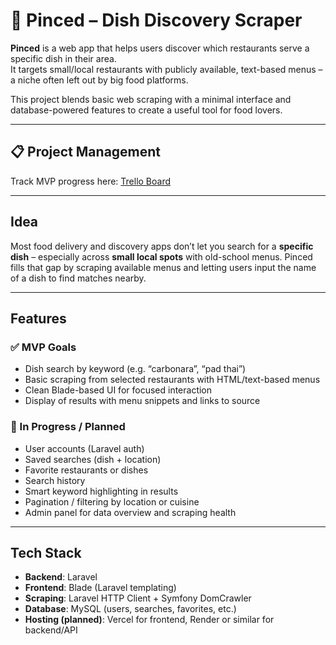 # 🤌 Pinced – Dish Discovery Scraper

**Pinced** is a web app that helps users discover which restaurants serve a specific dish in their area.  
It targets small/local restaurants with publicly available, text-based menus – a niche often left out by big food platforms.

This project blends basic web scraping with a minimal interface and database-powered features to create a useful tool for food lovers.

---

## 📋 Project Management

Track MVP progress here: [Trello Board](https://trello.com/b/DEoVMkQr/pinced)

---

## Idea

Most food delivery and discovery apps don’t let you search for a **specific dish** – especially across **small local spots** with old-school menus.
Pinced fills that gap by scraping available menus and letting users input the name of a dish to find matches nearby.

---

## Features

### ✅ MVP Goals
- Dish search by keyword (e.g. “carbonara”, “pad thai”)
- Basic scraping from selected restaurants with HTML/text-based menus
- Clean Blade-based UI for focused interaction
- Display of results with menu snippets and links to source

### 🧭 In Progress / Planned
- User accounts (Laravel auth)
- Saved searches (dish + location)
- Favorite restaurants or dishes
- Search history
- Smart keyword highlighting in results
- Pagination / filtering by location or cuisine
- Admin panel for data overview and scraping health

---

## Tech Stack

- **Backend**: Laravel
- **Frontend**: Blade (Laravel templating)
- **Scraping**: Laravel HTTP Client + Symfony DomCrawler
- **Database**: MySQL (users, searches, favorites, etc.)
- **Hosting (planned)**: Vercel for frontend, Render or similar for backend/API